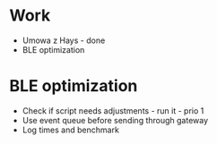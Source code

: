 # Work 
* Umowa z Hays - done 
* BLE optimization
# BLE optimization 

- Check if script needs adjustments - run it - prio 1 
- Use event queue before sending through gateway 
- Log times and benchmark 